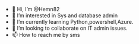 - 👋 Hi, I’m @Hemn82
- 👀 I’m interested in Sys and database admin
- 🌱 I’m currently learning Python,powershell,Azure.
- 💞️ I’m looking to collaborate on IT admin issues.
- 📫 How to reach me by sms

<!---
Hemn82/Hemn82 is a ✨ special ✨ repository because its `README.md` (this file) appears on your GitHub profile.
You can click the Preview link to take a look at your changes.
--->
